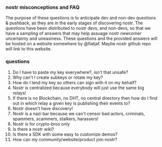 ### nostr misconceptions and FAQ
The purpose of these questions is to anticipate dev and non-dev questions & pushback, as they are in the early stages of discovering nostr. The questions have been distributed to nostr devs, and non-devs, so that we have a sampling of answers that may help assuage nostr newcomer uncertainty and uneasiness. These questions and the provided answers will be hosted on a website somewhere by @fiatjaf. Maybe nostr github repo will link to this website.

### questions


1. Do I have to paste my key everywhere?, isn't that unsafe?
2. Why can't I create subkeys or rotate my key?
3. How do I lend my key so others can sign with it on my behalf?
4. Nostr is centralized because everybody will just use the same big relays! 
5. If there is no Blockchain, no DHT, no central directory then how do I find out in which relay a given key is publishing their events to?
6. Nostr doesn't have discovery!
7. Nostr is a nazi bar because we can't censor bad actors, criminals, spammers, scammers, stalkers, harassers!
8. Nostr is for crypto-bros only
9. Is there a nostr wiki?
10. Is there a SDK with some easy to customize demos?
11. How can my community/website/product join nostr?



